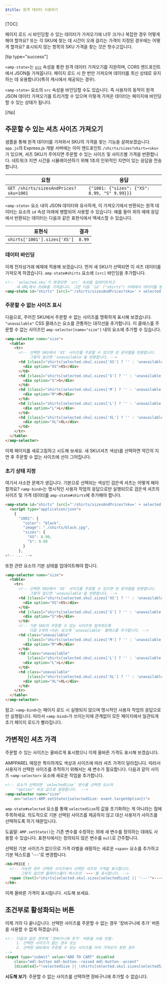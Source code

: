```yaml
---
$title: 원격 데이터 사용하기
---
```


[TOC]

페이지 로드 시 바인딩할 수 있는 데이터가 가져오기에 너무 크거나 복잡한 경우 어떻게 해야 할까요? 또는 각 SKU에 찾는 데 시간이 오래 걸리는 가격이 지정된 경우에는 어떻게 할까요? 표시되지 않는 항목의 SKU 가격을 찾는 것은 헛수고입니다.

[tip type="success"]

`<amp-state>`는 [`src`](/ko/docs/reference/components/amp-bind.html) 속성을 통한 원격 데이터 가져오기를 지원하며, CORS 엔드포인트에서 JSON을 가져옵니다. 페이지 로드 시 한 번만 가져오며 데이터를 최신 상태로 유지하는 데 유용합니다(특히 캐시에서 제공되는 경우).

`<amp-state>` 요소의 `src` 속성을 바인딩할 수도 있습니다. 즉 사용자의 동작이 원격 JSON 데이터 가져오기를 트리거할 수 있으며 이렇게 가져온 데이터는 페이지에 바인딩할 수 있는 상태가 됩니다.

[/tip]

## 주문할 수 있는 셔츠 사이즈 가져오기

샘플을 통해 원격 데이터를 가져와서 SKU의 가격을 찾는 기능을 살펴보겠습니다. `app.js`의 Express.js 개발 서버에는 이미 엔드포인트 `/shirts/sizes?shirt=<sku>`가 있으며, 셔츠 SKU가 주어지면 주문할 수 있는 사이즈 및 사이즈별 가격을 반환합니다. 네트워크 지연 시간을 시뮬레이션하기 위해 1초의 인위적인 지연이 있는 응답을 전송합니다.

|  요청                              |  응답 |
|---------------------------------------|-----------|
| `GET /shirts/sizesAndPrices?sku=1001` | `{"1001: {"sizes": {"XS": 8.99, "S" 9.99}}}` |

`<amp-state>` 요소 내의 JSON 데이터와 유사하게, 이 가져오기에서 반환되는 원격 데이터는 요소의 `id` 속성 아래에 병합되어 사용할 수 있습니다. 예를 들어 위의 예제 응답에서 반환되는 데이터는 다음과 같은 표현식에서 액세스할 수 있습니다.


|  표현식                  |  결과 |
|------------------------------|---------|
| `shirts['1001'].sizes['XS']` | `8.99`  |

### 데이터 바인딩

이제 전자상거래 예제에 적용해 보겠습니다. 먼저 새 SKU가 선택되면 이 셔츠 데이터를 가져오게 하겠습니다. `amp-state#shirts` 요소에 `[src]` 바인딩을 추가합니다.

```html
<!-- `selected.sku`가 변경되면 `src` 속성을 업데이트하고
     새 URL에서 JSON을 가져옵니다. 그런 다음 `id` ("shirts") 아래에서 데이터를 병합합니다. -->
<amp-state id="shirts" [src]="'/shirts/sizesAndPrices?sku=' + selected.sku">
```

### 주문할 수 없는 사이즈 표시

다음으로, 주어진 SKU에서 주문할 수 없는 사이즈를 명확하게 표시해 보겠습니다. `"unavailable"` CSS 클래스는 요소를 관통하는 대각선을 추가합니다. 이 클래스를 주문할 수 없는 사이즈인 `amp-selector[name="size"]` 내의 요소에 추가할 수 있습니다.

```html
<amp-selector name="size">
  <table>
    <tr>
      <!-- 선택한 SKU에서 'XS' 사이즈를 주문할 수 있으면 빈 문자열을 반환합니다.
           그렇지 않으면 'unavailable'을 반환합니다. -->
      <td [class]="shirts[selected.sku].sizes['XS'] ? '' : 'unavailable'">
        <div option="XS">XS</div>
      </td>
      <td [class]="shirts[selected.sku].sizes['S'] ? '' : 'unavailable'">
        <div option="S">S</div>
      </td>
      <td [class]="shirts[selected.sku].sizes['M'] ? '' : 'unavailable'">
        <div option="M">M</div>
      </td>
      <td [class]="shirts[selected.sku].sizes['L'] ? '' : 'unavailable'">
        <div option="L">L</div>
      </td>
      <td [class]="shirts[selected.sku].sizes['XL'] ? '' : 'unavailable'">
        <div option="XL">XL</div>
      </td>
    </tr>
  </table>
</amp-selector>
```

이제 페이지를 새로고침하고 시도해 보세요. 새 SKU(셔츠 색상)를 선택하면 약간의 지연 후 주문할 수 없는 사이즈에 선이 그어집니다.

### 초기 상태 지정

여기서 사소한 문제가 생깁니다. 기본으로 선택되는 색상인 검은색 셔츠는 어떻게 해야 할까요?  `<amp-bind>`는 명시적인 사용자 작업의 응답으로만 실행되므로 검은색 셔츠의 사이즈 및 가격 데이터를 `amp-state#shirts`에 추가해야 합니다.

```html
<amp-state id="shirts" [src]="'/shirts/sizesAndPrices?sku=' + selected.sku">
  <script type="application/json">
    {
      "1001": {
        "color": "black",
        "image": "./shirts/black.jpg",
        "sizes": {
          "XS": 8.99,
          "S": 9.99
        }
      },
<!-- ... -->
```

또한 관련 요소의 기본 상태를 업데이트해야 합니다.

```html
<amp-selector name="size">
  <table>
    <tr>
      <!-- 선택한 SKU에서 'XS' 사이즈를 주문할 수 있으면 빈 문자열을 반환합니다.
           그렇지 않으면 'unavailable'을 반환합니다. -->
      <td [class]="shirts[selected.sku].sizes['XS'] ? '' : 'unavailable'">
        <div option="XS">XS</div>
      </td>
      <td [class]="shirts[selected.sku].sizes['S'] ? '' : 'unavailable'">
        <div option="S">S</div>
      </td>
      <!-- 기본 SKU의 주문할 수 있는 사이즈와 일치하도록
           다음 3개의 <td> 요소에 'unavailable' 클래스를 추가합니다. -->
      <td class="unavailable"
          [class]="shirts[selected.sku].sizes['M'] ? '' : 'unavailable'">
        <div option="M">M</div>
      </td>
      <td class="unavailable"
          [class]="shirts[selected.sku].sizes['L'] ? '' : 'unavailable'">
        <div option="L">L</div>
      </td>
      <td class="unavailable"
          [class]="shirts[selected.sku].sizes['XL'] ? '' : 'unavailable'">
        <div option="XL">XL</div>
      </td>
    </tr>
  </table>
</amp-selector>
```

참고: `<amp-bind>`는 페이지 로드 시 실행되지 않으며 명시적인 사용자 작업의 응답으로만 실행됩니다. 따라서 `<amp-bind>`가 쓰이는지에 관계없이 모든 페이지에서 일관되게 초기 페이지 로드가 빨라집니다.

## 가변적인 셔츠 가격

주문할 수 있는 사이즈는 올바르게 표시했으니 이제 올바른 가격도 표시해 보겠습니다.

AMPPAREL 매장은 특이하게도 색상과 사이즈에 따라 셔츠 가격이 달라집니다. 따라서 사용자가 선택한 사이즈를 추적하기 위해서는 새 변수가 필요합니다. 다음과 같이 사이즈 `<amp-selector>` 요소에 새로운 작업을 추가합니다.

```html
<!-- 요소가 선택되면 `selectedSize` 변수를 선택한 요소의
     "option" 속성 값으로 설정합니다.  -->
<amp-selector name="size"
    on="select:AMP.setState({selectedSize: event.targetOption})">
```

`amp-state#selected` 요소를 통해 `selectedSize`의 값을 초기화하는 게 아니라는 점에 주목하세요. 의도적으로 기본 선택된 사이즈를 제공하지 않고 대신 사용자가 사이즈를 선택하도록 하기 때문입니다.

도움말: `AMP.setState()`는 기존 변수를 수정하는 외에 새 변수를 정의하는 데에도 사용할 수 있습니다. 표현식에서는 정의되지 않은 변수를 `null`로 간주합니다.

선택된 기본 사이즈가 없으므로 가격 라벨을 래핑하는 새로운 `<span>` 요소를 추가하고 기본 텍스트를 '---'로 변경합니다.

```html
<h6>PRICE :
  <!-- 가능한 경우 선택한 사이즈에서 선택한 셔츠의 가격을 표시합니다.
       그렇지 않으면 플레이스홀더 텍스트인 '---'를 표시합니다. -->
  <span [text]="shirts[selected.sku].sizes[selectedSize] || '---'">---</span>
</h6>
```

이제 올바른 가격이 표시됩니다. 시도해 보세요.

## 조건부로 활성화되는 버튼

이제 거의 다 끝나갑니다. 선택한 사이즈를 주문할 수 없는 경우 '장바구니에 추가' 버튼을 사용할 수 없게 하겠습니다.

```html
<!-- 다음과 같은 경우에 '장바구니에 추가' 버튼을 사용 안함:
     1. 선택한 사이즈가 없는 경우 또는
     2. 선택한 SKU에서 주문할 수 있는 사이즈를 아직 가져오지 못한 경우
-->
<input type="submit" value="ADD TO CART" disabled
    class="mdl-button mdl-button--raised mdl-button--accent"
    [disabled]="!selectedSize || !shirts[selected.sku].sizes[selectedSize]">
```

**시도해 보기**: 주문할 수 없는 사이즈를 선택하면 장바구니에 추가할 수 없습니다.
